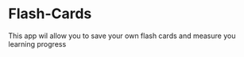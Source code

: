 # Flash-Cards
This app wil allow you to save your own flash cards and measure you learning progress
